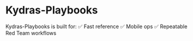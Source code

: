 # Kydras-Playbooks
Kydras-Playbooks is built for:  ✅ Fast reference  ✅ Mobile ops  ✅ Repeatable Red Team workflows
